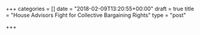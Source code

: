 +++
categories = []
date = "2018-02-09T13:20:55+00:00"
draft = true
title = "House Advisors Fight for Collective Bargaining Rights"
type = "post"

+++

